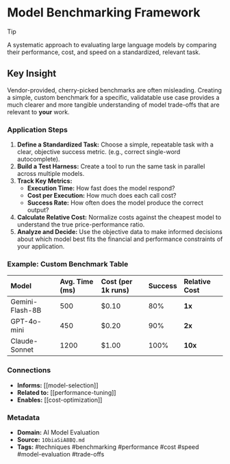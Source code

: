 # Model Benchmarking Framework

> [!TIP]
> A systematic approach to evaluating large language models by comparing their performance, cost, and speed on a standardized, relevant task.

## Key Insight
Vendor-provided, cherry-picked benchmarks are often misleading. Creating a simple, custom benchmark for a specific, validatable use case provides a much clearer and more tangible understanding of model trade-offs that are relevant to **your** work.

### Application Steps
1.  **Define a Standardized Task:** Choose a simple, repeatable task with a clear, objective success metric. (e.g., correct single-word autocomplete).
2.  **Build a Test Harness:** Create a tool to run the same task in parallel across multiple models.
3.  **Track Key Metrics:**
    *   **Execution Time:** How fast does the model respond?
    *   **Cost per Execution:** How much does each call cost?
    *   **Success Rate:** How often does the model produce the correct output?
4.  **Calculate Relative Cost:** Normalize costs against the cheapest model to understand the true price-performance ratio.
5.  **Analyze and Decide:** Use the objective data to make informed decisions about which model best fits the financial and performance constraints of your application.

### Example: Custom Benchmark Table

| Model           | Avg. Time (ms) | Cost (per 1k runs) | Success | Relative Cost |
| :-------------- | :------------- | :----------------- | :------ | :------------ |
| Gemini-Flash-8B | 500            | $0.10              | 80%     | **1x**        |
| GPT-4o-mini     | 450            | $0.20              | 90%     | **2x**        |
| Claude-Sonnet   | 1200           | $1.00              | 100%    | **10x**       |

### Connections
- **Informs:** [[model-selection]]
- **Related to:** [[performance-tuning]]
- **Enables:** [[cost-optimization]]

### Metadata
- **Domain:** AI Model Evaluation
- **Source:** `1ObiaSiA8BQ.md`
- **Tags:** #techniques #benchmarking #performance #cost #speed #model-evaluation #trade-offs
